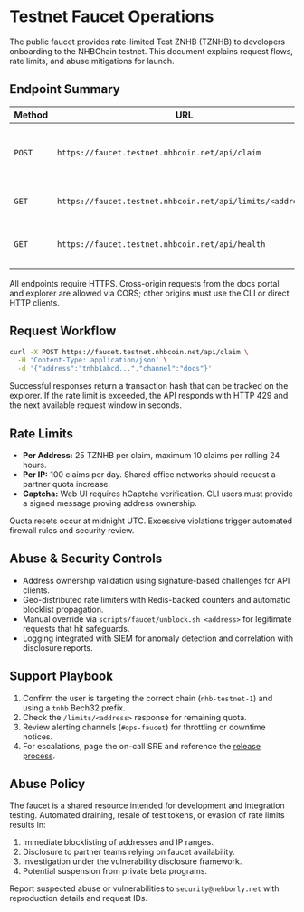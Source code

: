 # Testnet Faucet Operations

The public faucet provides rate-limited Test ZNHB (TZNHB) to developers onboarding to the NHBChain testnet. This document explains request flows, rate limits, and abuse mitigations for launch.

## Endpoint Summary

| Method | URL | Description |
| --- | --- | --- |
| `POST` | `https://faucet.testnet.nhbcoin.net/api/claim` | Request a TZNHB drip to a Bech32 address |
| `GET` | `https://faucet.testnet.nhbcoin.net/api/limits/<address>` | Inspect remaining daily quota |
| `GET` | `https://faucet.testnet.nhbcoin.net/api/health` | Health probe used by monitoring |

All endpoints require HTTPS. Cross-origin requests from the docs portal and explorer are allowed via CORS; other origins must use the CLI or direct HTTP clients.

## Request Workflow

```bash
curl -X POST https://faucet.testnet.nhbcoin.net/api/claim \
  -H 'Content-Type: application/json' \
  -d '{"address":"tnhb1abcd...","channel":"docs"}'
```

Successful responses return a transaction hash that can be tracked on the explorer. If the rate limit is exceeded, the API responds with HTTP 429 and the next available request window in seconds.

## Rate Limits

* **Per Address:** 25 TZNHB per claim, maximum 10 claims per rolling 24 hours.
* **Per IP:** 100 claims per day. Shared office networks should request a partner quota increase.
* **Captcha:** Web UI requires hCaptcha verification. CLI users must provide a signed message proving address ownership.

Quota resets occur at midnight UTC. Excessive violations trigger automated firewall rules and security review.

## Abuse & Security Controls

* Address ownership validation using signature-based challenges for API clients.
* Geo-distributed rate limiters with Redis-backed counters and automatic blocklist propagation.
* Manual override via `scripts/faucet/unblock.sh <address>` for legitimate requests that hit safeguards.
* Logging integrated with SIEM for anomaly detection and correlation with disclosure reports.

## Support Playbook

1. Confirm the user is targeting the correct chain (`nhb-testnet-1`) and using a `tnhb` Bech32 prefix.
2. Check the `/limits/<address>` response for remaining quota.
3. Review alerting channels (`#ops-faucet`) for throttling or downtime notices.
4. For escalations, page the on-call SRE and reference the [release process](../security/release-process.md#incident-response).

## Abuse Policy

The faucet is a shared resource intended for development and integration testing. Automated draining, resale of test tokens, or evasion of rate limits results in:

1. Immediate blocklisting of addresses and IP ranges.
2. Disclosure to partner teams relying on faucet availability.
3. Investigation under the vulnerability disclosure framework.
4. Potential suspension from private beta programs.

Report suspected abuse or vulnerabilities to `security@nehborly.net` with reproduction details and request IDs.
